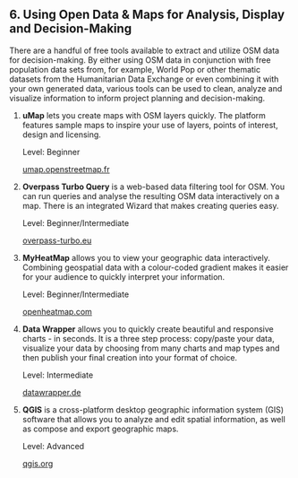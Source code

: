 ## 6. Using Open Data & Maps for Analysis, Display and Decision-Making

There are a handful of free tools available to extract and utilize OSM data for decision-making. By either using OSM data in conjunction with free population data sets from, for example, World Pop or other thematic datasets from the Humanitarian Data Exchange or even combining it with your own generated data, various tools can be used to clean, analyze and visualize information to inform project planning and decision-making.



1. **uMap** lets you create maps with OSM layers quickly. The platform features sample maps to inspire your use of layers, points of interest, design and licensing.

    Level: Beginner
    
    [umap.openstreetmap.fr](https://umap.openstreetmap.fr/en/)


1. **Overpass Turbo Query** is a web-based data filtering tool for OSM. You can run queries and analyse the resulting OSM data interactively on a map. There is an integrated Wizard that makes creating queries easy.

    Level: Beginner/Intermediate
    
    [overpass-turbo.eu](https://overpass-turbo.eu/)

2. **MyHeatMap** allows you to view your geographic data interactively. Combining geospatial data with a colour-coded gradient makes it easier for your audience to quickly interpret your information. 

    Level: Beginner/Intermediate
    
    [openheatmap.com](http://www.openheatmap.com/)

3. **Data Wrapper** allows you to quickly create beautiful and responsive charts - in seconds. It is a three step process: copy/paste your data, visualize your data by choosing from many charts and map types and then publish your final creation into your format of choice.

    Level: Intermediate 
    
    [datawrapper.de](https://www.datawrapper.de/)

4. **QGIS** is a cross-platform desktop geographic information system (GIS) software that allows you to analyze and edit spatial information, as well as compose and export geographic maps.

    Level: Advanced
    
    [qgis.org](https://qgis.org/en/site/index.html)
